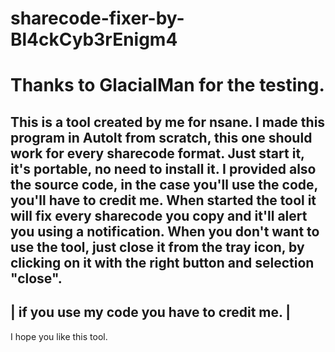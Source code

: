 # sharecode-fixer-by-Bl4ckCyb3rEnigm4
# Thanks to GlacialMan for the testing.

This is a tool created by me for nsane. I made this program in AutoIt from 
scratch, this one should work for every sharecode format.
Just start it, it's portable, no need to install it. I provided also the 
source code, in the case you'll use the code, you'll have to credit me.
When started the tool it will fix every sharecode you copy and it'll alert 
you using a notification. 
When you don't want to use the tool, just close it from the tray icon, by 
clicking on it with the right button and selection "close". 
---------------------------------------------------------------------------
|                 if you use my code you have to credit me.               |
---------------------------------------------------------------------------
I hope you like this tool.
